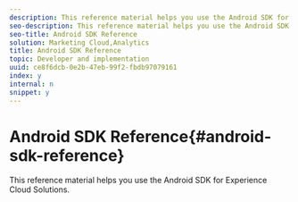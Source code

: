 ```yaml
---
description: This reference material helps you use the Android SDK for Experience Cloud Solutions.
seo-description: This reference material helps you use the Android SDK for Experience Cloud Solutions.
seo-title: Android SDK Reference
solution: Marketing Cloud,Analytics
title: Android SDK Reference
topic: Developer and implementation
uuid: ce8f6dcb-0e2b-47eb-99f2-fbdb97079161
index: y
internal: n
snippet: y
---
```


# Android SDK Reference{#android-sdk-reference}

This reference material helps you use the Android SDK for Experience Cloud Solutions.

